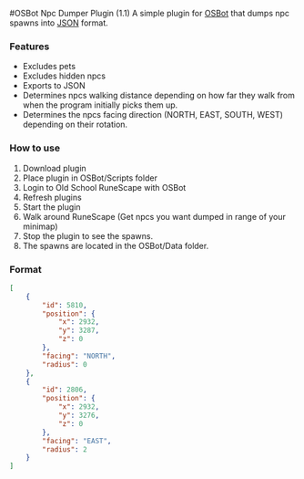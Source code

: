 #OSBot Npc Dumper Plugin (1.1)
A simple plugin for [OSBot](http://osbot.org/) that dumps npc spawns into [JSON](http://www.json.org/JSON) format.

### Features
* Excludes pets
* Excludes hidden npcs
* Exports to JSON
* Determines npcs walking distance depending on how far they walk from when the program initially picks them up.
* Determines the npcs facing direction (NORTH, EAST, SOUTH, WEST) depending on their rotation.

### How to use
1. Download plugin
2. Place plugin in OSBot/Scripts folder
3. Login to Old School RuneScape with OSBot
4. Refresh plugins
5. Start the plugin
6. Walk around RuneScape (Get npcs you want dumped in range of your minimap)
7. Stop the plugin to see the spawns.
8. The spawns are located in the OSBot/Data folder.

### Format
```json
[
	{
		"id": 5810,
		"position": {
			"x": 2932,
			"y": 3287,
			"z": 0
		},
		"facing": "NORTH",
		"radius": 0
	},
	{
		"id": 2806,
		"position": {
			"x": 2932,
			"y": 3276,
			"z": 0
		},
		"facing": "EAST",
		"radius": 2
	}
]
```